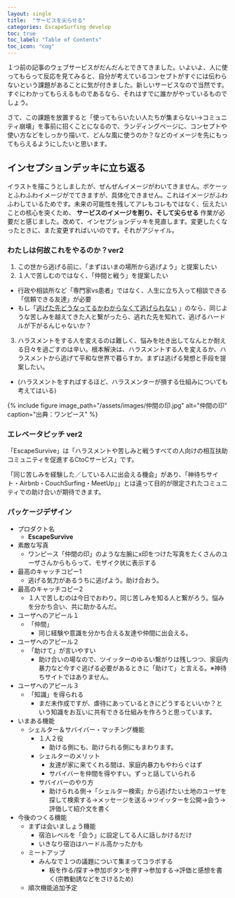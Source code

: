 ```yaml
---
layout: single
title:  "サービスを尖らせる"
categories: EscapeSurfing develop
toc: true
toc_label: "Table of Contents"
toc_icon: "cog"
---
```


１つ前の記事のウェブサービスがだんだんとできてきました。いよいよ、人に使ってもらって反応を見てみると、自分が考えているコンセプトがすぐには伝わらないという課題があることに気が付きました。新しいサービスなので当然です。すぐにわかってもらえるものであるなら、それはすでに誰かがやっているものでしょう。

さて、この課題を放置すると「使ってもらいたい人たちが集まらない→コミュニティ崩壊」を事前に招くことになるので、ランディングページに、コンセプトや使い方などをしっかり描いて、どんな風に使うのか？などのイメージを先にもってもらえるようにしたいと思います。

## インセプションデッキに立ち返る

イラストを描こうとしましたが、ぜんぜんイメージがわいてきません。ボケーッとふわふわイメージがでてきますが、具体化できません。これはイメージがふわふわしているためです。未来の可能性を残してアレもコレもではなく、伝えたいことの核心を突くため、 **サービスのイメージを削り、そして尖らせる** 作業が必要だと感じました。改めて、インセプションデッキを見直します。変更したくなったときに、また変更すればいいのです。それがアジャイル。

### わたしは何故これをやるのか？ver2

1. この世から逃げる前に、「まずはいまの場所から逃げよう」と提案したい
2. １人で苦しむのではなく、「仲間と戦う」を提案したい
  * 行政や相談所など「専門家vs患者」ではなく、人生に立ち入って相談できる「信頼できる友達」が必要
  * もし「[逃げた先どうなってるかわからなくて逃げられない](https://twitter.com/i/moments/840422665080913921) 」のなら、同じような苦しみを越えてきた人と繋がったら、逃れた先を知れて、逃げるハードルが下がるんじゃないか？
3. ハラスメントをする人を変えるのは難しく、悩みを吐き出してなんとか耐える日々を過ごすのは辛い。根本解決は、ハラスメントする人を変えるか、ハラスメントから逃げて平和な世界で暮らすか。まずは逃げる発想と手段を提案したい。
  * (ハラスメントをすればするほど、ハラスメンターが損する仕組みについても考えてはいる)

{% include figure image_path="/assets/images/仲間の印.jpg" alt="仲間の印" caption="出典：ワンピース" %}

### エレベータピッチ ver2
「EscapeSurvive」は「ハラスメントや苦しみと戦うすべての人向けの相互扶助コミュニティを促進するCtoCサービス」です。

「同じ苦しみを経験した／している人に出会える機会」があり、「神待ちサイト・Airbnb・CouchSurfing・MeetUp」」とは違って目的が限定されたコミュニティでの助け合いが期待できます。


### パッケージデザイン

* プロダクト名
  * **EscapeSurvive**
* 素敵な写真
  * ワンピース「仲間の印」のような左腕にx印をつけた写真をたくさんのユーザさんからもらって、モザイク状に表示する
* 最高のキャッチコピー1
  * 逃げる気力があるうちに逃げよう。助け合おう。
* 最高のキャッチコピー2
  * １人で苦しむのは今日でおわり。同じ苦しみを知る人と繋がろう。悩みを分かち合い、共に助かるんだ。
* ユーザへのアピール１
  * 「仲間」
    * 同じ経験や意識を分かち合える友達や仲間に出会える。
* ユーザへのアピール２
  * 「助けて」が言いやすい
    * 助け合いの場なので、ツイッターのゆるい繋がりは残しつつ、家庭内暴力など今すぐ逃げる必要があるときに「助けて」と言える。※神待ちサイトではありません。
* ユーザへのアピール３
  * 「知識」を得られる
    * まだ未作成ですが、虐待にあっているときにどうするといいか？という知識をお互いに共有できる仕組みを作ろうと思っています。
* いまある機能
  * シェルター＆サバイバー・マッチング機能
    * １人２役
      * 助ける側にも、助けられる側にもまわります。
    * シェルターのメリット
      * 友達が家に来てくれる間は、家庭内暴力もやわらぐはず
      * サバイバーを仲間を得やすい。ずっと話していられる
    * サバイバーのやり方
      * 助けられる側→「シェルター検索」から逃げたい土地のユーザを探して検索する→メッセージを送る→ツイッターを公開→会う→評価して紹介文を書く
* 今後のつくる機能
  * まずは会いましょう機能
    * 宿泊レベルを「会う」に設定してる人に話しかけるだけ
    * いきなり宿泊はハードル高かったかも
  * ミートアップ
    * みんなで１つの議題について集まってコラボする
      * 板を作る/探す→参加ボタンを押す→参加する→評価と感想を書く(宗教勧誘などをさけるため)
  * 順次機能追加予定
